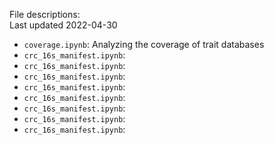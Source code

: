 File descriptions:  
Last updated 2022-04-30  

- `coverage.ipynb`: Analyzing the coverage of trait databases  
- `crc_16s_manifest.ipynb`:
- `crc_16s_manifest.ipynb`:
- `crc_16s_manifest.ipynb`:
- `crc_16s_manifest.ipynb`:
- `crc_16s_manifest.ipynb`:
- `crc_16s_manifest.ipynb`:
- `crc_16s_manifest.ipynb`:
- `crc_16s_manifest.ipynb`: